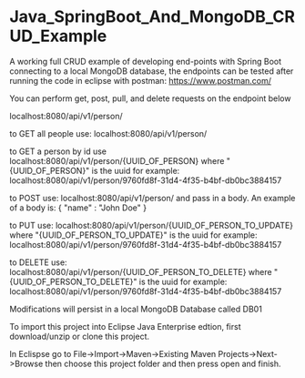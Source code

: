 # Java_SpringBoot_And_MongoDB_CRUD_Example

A working full CRUD example of developing end-points with Spring Boot connecting to a local MongoDB database, the endpoints can be tested after running the code in eclipse with
postman:
https://www.postman.com/

You can perform get, post, pull, and delete requests on the endpoint below

localhost:8080/api/v1/person/

to GET all people use: 
localhost:8080/api/v1/person/

to GET a person by id use
localhost:8080/api/v1/person/{UUID_OF_PERSON} where "{UUID_OF_PERSON}" is the uuid
for example:
localhost:8080/api/v1/person/9760fd8f-31d4-4f35-b4bf-db0bc3884157

to POST use: 
localhost:8080/api/v1/person/ and pass in a body. 
An example of a body is:
{
	"name" : "John Doe"
}

to PUT use:
localhost:8080/api/v1/person/{UUID_OF_PERSON_TO_UPDATE} where "{UUID_OF_PERSON_TO_UPDATE}" is the uuid
for example:
localhost:8080/api/v1/person/9760fd8f-31d4-4f35-b4bf-db0bc3884157

to DELETE use:
localhost:8080/api/v1/person/{UUID_OF_PERSON_TO_DELETE} where "{UUID_OF_PERSON_TO_DELETE}" is the uuid
for example:
localhost:8080/api/v1/person/9760fd8f-31d4-4f35-b4bf-db0bc3884157

Modifications will persist in a local MongoDB Database called DB01

To import this project into Eclipse Java Enterprise edtion, first download/unzip or clone this project.

In Eclispse go to File->Import->Maven->Existing Maven Projects->Next->Browse then choose this project folder and then press open and finish.

